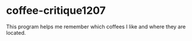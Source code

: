 # coffee-critique1207
This program helps me remember which coffees I like and where they are located.

